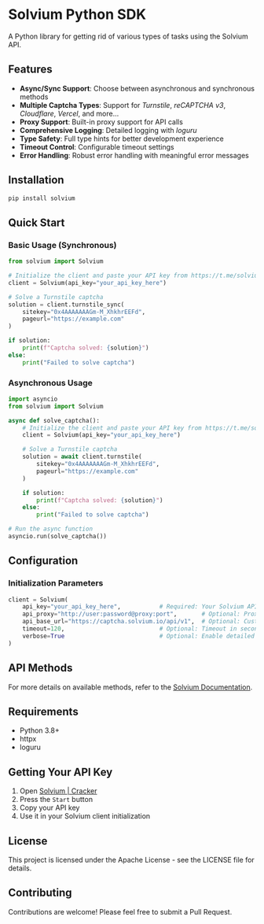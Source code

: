 # Solvium Python SDK

A Python library for getting rid of various types of tasks using the Solvium API.

## Features

- **Async/Sync Support**: Choose between asynchronous and synchronous methods
- **Multiple Captcha Types**: Support for _Turnstile_, _reCAPTCHA v3_, _Cloudflare_, _Vercel_, and more...
- **Proxy Support**: Built-in proxy support for API calls
- **Comprehensive Logging**: Detailed logging with _loguru_
- **Type Safety**: Full type hints for better development experience
- **Timeout Control**: Configurable timeout settings
- **Error Handling**: Robust error handling with meaningful error messages

## Installation

```bash
pip install solvium
```

## Quick Start

### Basic Usage (Synchronous)

```python
from solvium import Solvium

# Initialize the client and paste your API key from https://t.me/solvium_crypto_bot
client = Solvium(api_key="your_api_key_here")

# Solve a Turnstile captcha
solution = client.turnstile_sync(
    sitekey="0x4AAAAAAAGm-M_XhkhrEEFd",
    pageurl="https://example.com"
)

if solution:
    print(f"Captcha solved: {solution}")
else:
    print("Failed to solve captcha")
```

### Asynchronous Usage

```python
import asyncio
from solvium import Solvium

async def solve_captcha():
    # Initialize the client and paste your API key from https://t.me/solvium_crypto_bot
    client = Solvium(api_key="your_api_key_here")

    # Solve a Turnstile captcha
    solution = await client.turnstile(
        sitekey="0x4AAAAAAAGm-M_XhkhrEEFd",
        pageurl="https://example.com"
    )

    if solution:
        print(f"Captcha solved: {solution}")
    else:
        print("Failed to solve captcha")

# Run the async function
asyncio.run(solve_captcha())
```

## Configuration

### Initialization Parameters

```python
client = Solvium(
    api_key="your_api_key_here",           # Required: Your Solvium API key
    api_proxy="http://user:password@proxy:port",       # Optional: Proxy for API calls
    api_base_url="https://captcha.solvium.io/api/v1",  # Optional: Custom API URL
    timeout=120,                           # Optional: Timeout in seconds (default: 120)
    verbose=True                           # Optional: Enable detailed logging (default: False)
)
```

## API Methods

For more details on available methods, refer to the [Solvium Documentation](https://docs.solvium.io/getting-started).

## Requirements

- Python 3.8+
- httpx
- loguru

## Getting Your API Key

1. Open [Solvium | Cracker](https://t.me/solvium_crypto_bot)
2. Press the `Start` button
3. Copy your API key
4. Use it in your Solvium client initialization

## License

This project is licensed under the Apache License - see the LICENSE file for details.

## Contributing

Contributions are welcome! Please feel free to submit a Pull Request.
